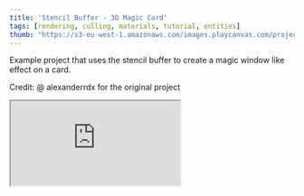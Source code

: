 ```yaml
---
title: 'Stencil Buffer - 3D Magic Card'
tags: [rendering, culling, materials, tutorial, entities]
thumb: "https://s3-eu-west-1.amazonaws.com/images.playcanvas.com/projects/12/855103/3B0AC0-image-75.jpg"
---
```


Example project that uses the stencil buffer to create a magic window like effect on a card.

Credit: @ alexanderrdx for the original project

<div className="iframe-container">
    <iframe src="https://playcanv.as/p/RAQhfemb/" title="Stencil Buffer - 3D Magic Card" allow="camera; microphone; xr-spatial-tracking; fullscreen" allowfullscreen></iframe>
</div>
